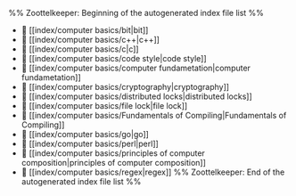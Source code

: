 %% Zoottelkeeper: Beginning of the autogenerated index file list  %%
- 📄 [[index/computer basics/bit|bit]]
- 📄 [[index/computer basics/c++|c++]]
- 📄 [[index/computer basics/c|c]]
- 📄 [[index/computer basics/code style|code style]]
- 📄 [[index/computer basics/computer fundametation|computer fundametation]]
- 📄 [[index/computer basics/cryptography|cryptography]]
- 📄 [[index/computer basics/distributed locks|distributed locks]]
- 📄 [[index/computer basics/file lock|file lock]]
- 📄 [[index/computer basics/Fundamentals of Compiling|Fundamentals of Compiling]]
- 📄 [[index/computer basics/go|go]]
- 📄 [[index/computer basics/perl|perl]]
- 📄 [[index/computer basics/principles of computer composition|principles of computer composition]]
- 📄 [[index/computer basics/regex|regex]]
%% Zoottelkeeper: End of the autogenerated index file list  %%
